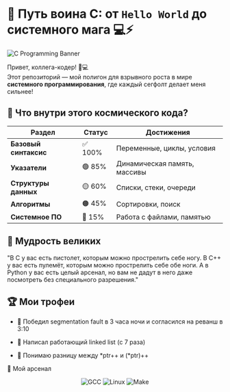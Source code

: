 # 🚀 Путь воина C: от `Hello World` до системного мага 💻⚡

![C Programming Banner](https://placehold.co/1200x400/2d3748/white?text=Welcome+to+C+Mastery)

Привет, коллега-кодер! 👨💻  
Этот репозиторий — мой полигон для взрывного роста в мире **системного программирования**, где каждый сегфолт делает меня сильнее!

## 🌌 Что внутри этого космического кода?

<div align="center">

| Раздел | Статус | Достижения |
|--------|--------|------------|
| **Базовый синтаксис** | ✅ 100% | Переменные, циклы, условия |
| **Указатели** | 🟢 85% | Динамическая память, массивы |
| **Структуры данных** | 🟡 60% | Списки, стеки, очереди |
| **Алгоритмы** | 🟠 45% | Сортировки, поиск |
| **Системное ПО** | 🔴 15% | Работа с файлами, памятью |

</div>

## 💬 Мудрость великих
"В C у вас есть пистолет, которым можно прострелить себе ногу. В C++ у вас есть пулемёт, которым можно прострелить себе обе ноги. А в Python у вас есть целый арсенал, но вам не дадут в него даже посмотреть без специального разрешения."


## 🏆 Мои трофеи
- 🏅 Победил segmentation fault в 3 часа ночи и согласился на реванш в 3:10

- 🥈 Написал работающий linked list (с 7 раза)

- 🥉 Понимаю разницу между *ptr++ и (*ptr)++

🧰 Мой арсенал
<p align="center">
  <img src="https://img.shields.io/badge/GCC-11.3-03599C?logo=gnu" alt="GCC">
  <img src="https://img.shields.io/badge/Linux-Ubuntu_22.04-E95420?logo=linux" alt="Linux">
  <img src="https://img.shields.io/badge/Make-4.3-003366" alt="Make">
</p>
